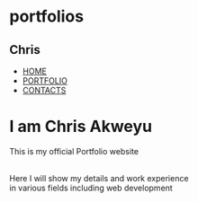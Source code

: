 # portfolios
<!DOCTYPE html>
<html lang="en">
<head>
    <meta charset="UTF-8">
    <meta name="viewport" content="width=device-width, initial-scale=1.0">
    <title>CHRIS AKWEYU-Portfolio</title>
    <link rel="stylesheet" href="my.css">
</head>
<body>
    <div class="hero">
        <nav>
            <h2>Chris</h2>
            <ul>
                <li><a href="homepage.html">HOME</a></li>
                <li><a href="about.html">PORTFOLIO</a></li>
                <li><a href="contacts.html">CONTACTS</a></li>
            </ul>
            </nav>  
    </div>
    <div class="detel">
        <h1>I am Chris <span>Akweyu</span></h1>
        <p>This is my official Portfolio website</p>
       <p><br>Here I will show my details and work experience
        <br>in various fields including web development
       </p> 
    </div> 
   

</body>
</html>
